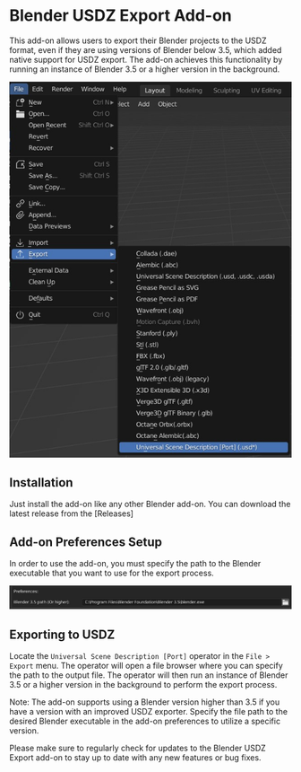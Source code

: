 # Blender USDZ Export Add-on

This add-on allows users to export their Blender projects to the USDZ format, even if they are using versions of Blender below 3.5, which added native support for USDZ export. The add-on achieves this functionality by running an instance of Blender 3.5 or a higher version in the background.

![Exporting to USDZ](docs/operator.jpg)

## Installation

Just install the add-on like any other Blender add-on. You can download the latest release from the [Releases]

## Add-on Preferences Setup

In order to use the add-on, you must specify the path to the Blender executable that you want to use for the export process.

![USDZ Preferences](docs/preferences.jpg)

## Exporting to USDZ

Locate the `Universal Scene Description [Port]` operator in the `File > Export` menu. The operator will open a file browser where you can specify the path to the output file. The operator will then run an instance of Blender 3.5 or a higher version in the background to perform the export process.

Note: The add-on supports using a Blender version higher than 3.5 if you have a version with an improved USDZ exporter. Specify the file path to the desired Blender executable in the add-on preferences to utilize a specific version.

Please make sure to regularly check for updates to the Blender USDZ Export add-on to stay up to date with any new features or bug fixes.